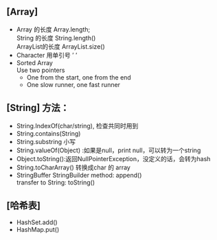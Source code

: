 ## [Array]
- Array 的长度 Array.length; <br>
String 的长度 String.length() <br>
ArrayList的长度 ArrayList.size()
- Character 用单引号 ’ ’ 
- Sorted Array <br>
Use two pointers <br>
  - One from the start, one from the end
  - One slow runner, one fast runner
## [String] 方法：
- String.IndexOf(char/string), 检查共同时用到 
- String.contains(String)
- String.substring 小写
- String.valueOf(Object) :如果是null，print null，可以转为一个string 
- Object.toString():返回NullPointerException，没定义的话，会转为hash
- String.toCharArray() 转换成char 的 array 
- StringBuffer StringBuilder method: append() <br>
transfer to String: toString()
## [哈希表]
- HashSet.add()
- HashMap.put()

